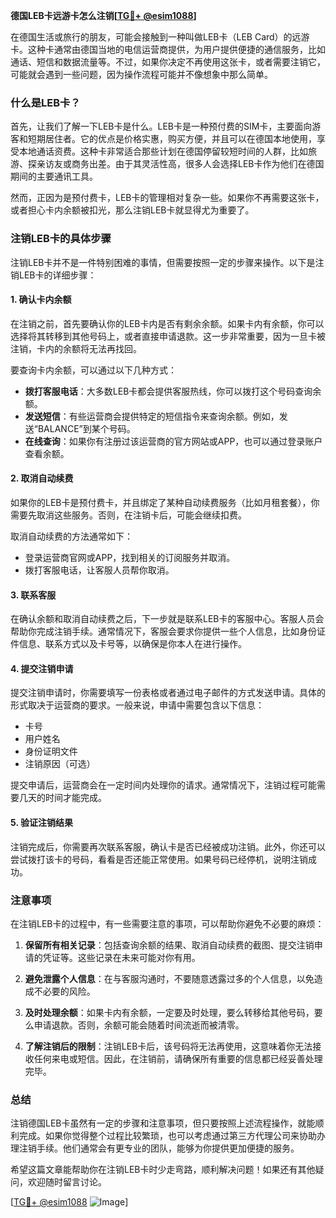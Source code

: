**德国LEB卡远游卡怎么注销[[TG💪+ @esim1088](https://t.me/s/esim1088)]**

在德国生活或旅行的朋友，可能会接触到一种叫做LEB卡（LEB Card）的远游卡。这种卡通常由德国当地的电信运营商提供，为用户提供便捷的通信服务，比如通话、短信和数据流量等。不过，如果你决定不再使用这张卡，或者需要注销它，可能就会遇到一些问题，因为操作流程可能并不像想象中那么简单。

### 什么是LEB卡？

首先，让我们了解一下LEB卡是什么。LEB卡是一种预付费的SIM卡，主要面向游客和短期居住者。它的优点是价格实惠，购买方便，并且可以在德国本地使用，享受本地通话资费。这种卡非常适合那些计划在德国停留较短时间的人群，比如旅游、探亲访友或商务出差。由于其灵活性高，很多人会选择LEB卡作为他们在德国期间的主要通讯工具。

然而，正因为是预付费卡，LEB卡的管理相对复杂一些。如果你不再需要这张卡，或者担心卡内余额被扣光，那么注销LEB卡就显得尤为重要了。

### 注销LEB卡的具体步骤

注销LEB卡并不是一件特别困难的事情，但需要按照一定的步骤来操作。以下是注销LEB卡的详细步骤：

#### 1. 确认卡内余额
在注销之前，首先要确认你的LEB卡内是否有剩余余额。如果卡内有余额，你可以选择将其转移到其他号码上，或者直接申请退款。这一步非常重要，因为一旦卡被注销，卡内的余额将无法再找回。

要查询卡内余额，可以通过以下几种方式：
- **拨打客服电话**：大多数LEB卡都会提供客服热线，你可以拨打这个号码查询余额。
- **发送短信**：有些运营商会提供特定的短信指令来查询余额。例如，发送“BALANCE”到某个号码。
- **在线查询**：如果你有注册过该运营商的官方网站或APP，也可以通过登录账户查看余额。

#### 2. 取消自动续费
如果你的LEB卡是预付费卡，并且绑定了某种自动续费服务（比如月租套餐），你需要先取消这些服务。否则，在注销卡后，可能会继续扣费。

取消自动续费的方法通常如下：
- 登录运营商官网或APP，找到相关的订阅服务并取消。
- 拨打客服电话，让客服人员帮你取消。

#### 3. 联系客服
在确认余额和取消自动续费之后，下一步就是联系LEB卡的客服中心。客服人员会帮助你完成注销手续。通常情况下，客服会要求你提供一些个人信息，比如身份证件信息、联系方式以及卡号等，以确保是你本人在进行操作。

#### 4. 提交注销申请
提交注销申请时，你需要填写一份表格或者通过电子邮件的方式发送申请。具体的形式取决于运营商的要求。一般来说，申请中需要包含以下信息：
- 卡号
- 用户姓名
- 身份证明文件
- 注销原因（可选）

提交申请后，运营商会在一定时间内处理你的请求。通常情况下，注销过程可能需要几天的时间才能完成。

#### 5. 验证注销结果
注销完成后，你需要再次联系客服，确认卡是否已经被成功注销。此外，你还可以尝试拨打该卡的号码，看看是否还能正常使用。如果号码已经停机，说明注销成功。

### 注意事项

在注销LEB卡的过程中，有一些需要注意的事项，可以帮助你避免不必要的麻烦：

1. **保留所有相关记录**：包括查询余额的结果、取消自动续费的截图、提交注销申请的凭证等。这些记录在未来可能对你有用。
   
2. **避免泄露个人信息**：在与客服沟通时，不要随意透露过多的个人信息，以免造成不必要的风险。

3. **及时处理余额**：如果卡内有余额，一定要及时处理，要么转移给其他号码，要么申请退款。否则，余额可能会随着时间流逝而被清零。

4. **了解注销后的限制**：注销LEB卡后，该号码将无法再使用，这意味着你无法接收任何来电或短信。因此，在注销前，请确保所有重要的信息都已经妥善处理完毕。

### 总结

注销德国LEB卡虽然有一定的步骤和注意事项，但只要按照上述流程操作，就能顺利完成。如果你觉得整个过程比较繁琐，也可以考虑通过第三方代理公司来协助办理注销手续。他们通常会有更专业的团队，能够为你提供更加便捷的服务。

希望这篇文章能帮助你在注销LEB卡时少走弯路，顺利解决问题！如果还有其他疑问，欢迎随时留言讨论。

[[TG💪+ @esim1088](https://t.me/s/esim1088) ![Image](https://i.postimg.cc/4NQfJmqS/Snipaste-2025-05-13-00-14-12.png)]
